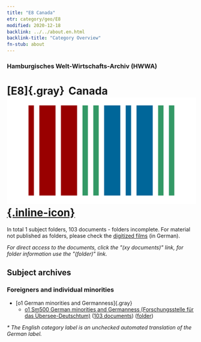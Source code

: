 ```yaml
---
title: "E8 Canada"
etr: category/geo/E8
modified: 2020-12-18
backlink: ../../about.en.html
backlink-title: "Category Overview"
fn-stub: about
---
```


### Hamburgisches Welt-Wirtschafts-Archiv (HWWA)
# [E8]{.gray}&#8201; Canada&#160; [![Wikidata item](/images/Wikidata-logo.svg){.inline-icon}](http://www.wikidata.org/entity/Q16)





In total 1 subject folders, 103 documents - folders incomplete.
For material not published as folders, please check the [digitized films](/film/h1_sh) (in German).

_For direct access to the documents, click the "(xy documents)" link, for folder information use the "(folder)" link._

## Subject archives



### Foreigners and individual minorities

- [o1 German minorities and Germanness]{.gray}
  - [o1 Sm500 German minorities and Germanness (Forschungsstelle für das Übersee-Deutschtum)](../../../subject/about.en.html#o1_Sm500) (<a href="https://dfg-viewer.de/show/?tx_dlf[id]=https://pm20.zbw.eu/mets/sh/1416xx/141644/1459xx/145911/public.mets.en.xml" target="_blank">103 documents</a>) ([folder](http://purl.org/pressemappe20/folder/sh/141644,145911))


_* The English category label is an unchecked automated translation of the German label._

